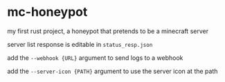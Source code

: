 # mc-honeypot

my first rust project, a honeypot that pretends to be a minecraft server

server list response is editable in `status_resp.json`

add the `--webhook {URL}` argument to send logs to a webhook

add the `--server-icon {PATH}` argument to use the server icon at the path
